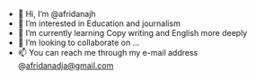- 👋 Hi, I’m @afridanajh
- 👀 I’m interested in Education and journalism
- 🌱 I’m currently learning Copy writing and English more deeply
- 💞️ I’m looking to collaborate on ...
- 📫 You can reach me through my e-mail address @afridanadja@gmail.com

<!---
afridanajh/afridanajh is a ✨ special ✨ repository because its `README.md` (this file) appears on your GitHub profile.
You can click the Preview link to take a look at your changes.
--->
